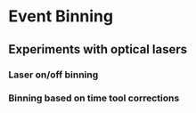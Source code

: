 # Event Binning

## Experiments with optical lasers
### Laser on/off binning

### Binning based on time tool corrections
